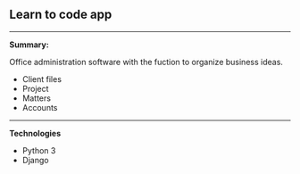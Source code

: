 ## Learn to code app
---

**Summary:**

Office administration software with the fuction to organize business ideas.

* Client files
* Project
* Matters 
* Accounts
----

**Technologies**

* Python 3
* Django
